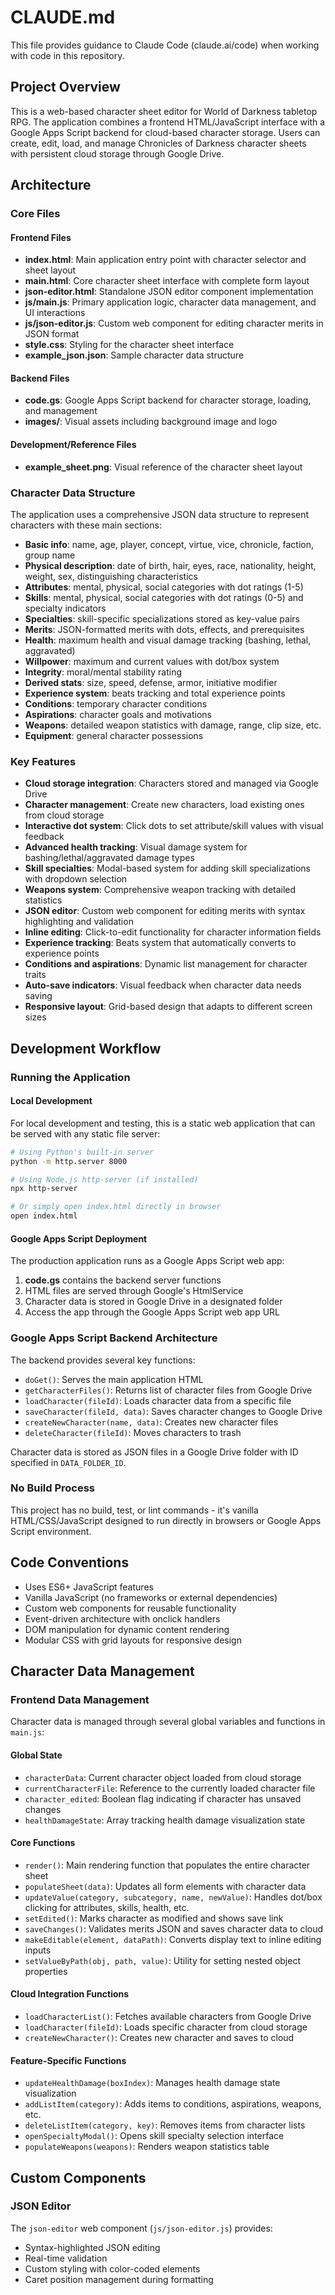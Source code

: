 # CLAUDE.md

This file provides guidance to Claude Code (claude.ai/code) when working with code in this repository.

## Project Overview

This is a web-based character sheet editor for World of Darkness tabletop RPG. The application combines a frontend HTML/JavaScript interface with a Google Apps Script backend for cloud-based character storage. Users can create, edit, load, and manage Chronicles of Darkness character sheets with persistent cloud storage through Google Drive.

## Architecture

### Core Files

#### Frontend Files
- **index.html**: Main application entry point with character selector and sheet layout
- **main.html**: Core character sheet interface with complete form layout
- **json-editor.html**: Standalone JSON editor component implementation
- **js/main.js**: Primary application logic, character data management, and UI interactions
- **js/json-editor.js**: Custom web component for editing character merits in JSON format
- **style.css**: Styling for the character sheet interface
- **example_json.json**: Sample character data structure

#### Backend Files
- **code.gs**: Google Apps Script backend for character storage, loading, and management
- **images/**: Visual assets including background image and logo

#### Development/Reference Files
- **example_sheet.png**: Visual reference of the character sheet layout

### Character Data Structure
The application uses a comprehensive JSON data structure to represent characters with these main sections:
- **Basic info**: name, age, player, concept, virtue, vice, chronicle, faction, group name
- **Physical description**: date of birth, hair, eyes, race, nationality, height, weight, sex, distinguishing characteristics
- **Attributes**: mental, physical, social categories with dot ratings (1-5)
- **Skills**: mental, physical, social categories with dot ratings (0-5) and specialty indicators
- **Specialties**: skill-specific specializations stored as key-value pairs
- **Merits**: JSON-formatted merits with dots, effects, and prerequisites
- **Health**: maximum health and visual damage tracking (bashing, lethal, aggravated)
- **Willpower**: maximum and current values with dot/box system
- **Integrity**: moral/mental stability rating
- **Derived stats**: size, speed, defense, armor, initiative modifier
- **Experience system**: beats tracking and total experience points
- **Conditions**: temporary character conditions
- **Aspirations**: character goals and motivations
- **Weapons**: detailed weapon statistics with damage, range, clip size, etc.
- **Equipment**: general character possessions

### Key Features
- **Cloud storage integration**: Characters stored and managed via Google Drive
- **Character management**: Create new characters, load existing ones from cloud storage
- **Interactive dot system**: Click dots to set attribute/skill values with visual feedback
- **Advanced health tracking**: Visual damage system for bashing/lethal/aggravated damage types
- **Skill specialties**: Modal-based system for adding skill specializations with dropdown selection
- **Weapons system**: Comprehensive weapon tracking with detailed statistics
- **JSON editor**: Custom web component for editing merits with syntax highlighting and validation
- **Inline editing**: Click-to-edit functionality for character information fields
- **Experience tracking**: Beats system that automatically converts to experience points
- **Conditions and aspirations**: Dynamic list management for character traits
- **Auto-save indicators**: Visual feedback when character data needs saving
- **Responsive layout**: Grid-based design that adapts to different screen sizes

## Development Workflow

### Running the Application

#### Local Development
For local development and testing, this is a static web application that can be served with any static file server:
```bash
# Using Python's built-in server
python -m http.server 8000

# Using Node.js http-server (if installed)
npx http-server

# Or simply open index.html directly in browser
open index.html
```

#### Google Apps Script Deployment
The production application runs as a Google Apps Script web app:
1. **code.gs** contains the backend server functions
2. HTML files are served through Google's HtmlService
3. Character data is stored in Google Drive in a designated folder
4. Access the app through the Google Apps Script web app URL

### Google Apps Script Backend Architecture
The backend provides several key functions:
- `doGet()`: Serves the main application HTML
- `getCharacterFiles()`: Returns list of character files from Google Drive
- `loadCharacter(fileId)`: Loads character data from a specific file
- `saveCharacter(fileId, data)`: Saves character changes to Google Drive
- `createNewCharacter(name, data)`: Creates new character files
- `deleteCharacter(fileId)`: Moves characters to trash

Character data is stored as JSON files in a Google Drive folder with ID specified in `DATA_FOLDER_ID`.

### No Build Process
This project has no build, test, or lint commands - it's vanilla HTML/CSS/JavaScript designed to run directly in browsers or Google Apps Script environment.

## Code Conventions

- Uses ES6+ JavaScript features
- Vanilla JavaScript (no frameworks or external dependencies)
- Custom web components for reusable functionality
- Event-driven architecture with onclick handlers
- DOM manipulation for dynamic content rendering
- Modular CSS with grid layouts for responsive design

## Character Data Management

### Frontend Data Management
Character data is managed through several global variables and functions in `main.js`:

#### Global State
- `characterData`: Current character object loaded from cloud storage
- `currentCharacterFile`: Reference to the currently loaded character file
- `character_edited`: Boolean flag indicating if character has unsaved changes
- `healthDamageState`: Array tracking health damage visualization state

#### Core Functions
- `render()`: Main rendering function that populates the entire character sheet
- `populateSheet(data)`: Updates all form elements with character data
- `updateValue(category, subcategory, name, newValue)`: Handles dot/box clicking for attributes, skills, health, etc.
- `setEdited()`: Marks character as modified and shows save link
- `saveChanges()`: Validates merits JSON and saves character data to cloud
- `makeEditable(element, dataPath)`: Converts display text to inline editing inputs
- `setValueByPath(obj, path, value)`: Utility for setting nested object properties

#### Cloud Integration Functions
- `loadCharacterList()`: Fetches available characters from Google Drive
- `loadCharacter(fileId)`: Loads specific character from cloud storage
- `createNewCharacter()`: Creates new character and saves to cloud

#### Feature-Specific Functions
- `updateHealthDamage(boxIndex)`: Manages health damage state visualization
- `addListItem(category)`: Adds items to conditions, aspirations, weapons, etc.
- `deleteListItem(category, key)`: Removes items from character lists
- `openSpecialtyModal()`: Opens skill specialty selection interface
- `populateWeapons(weapons)`: Renders weapon statistics table

## Custom Components

### JSON Editor
The `json-editor` web component (`js/json-editor.js`) provides:
- Syntax-highlighted JSON editing
- Real-time validation
- Custom styling with color-coded elements
- Caret position management during formatting